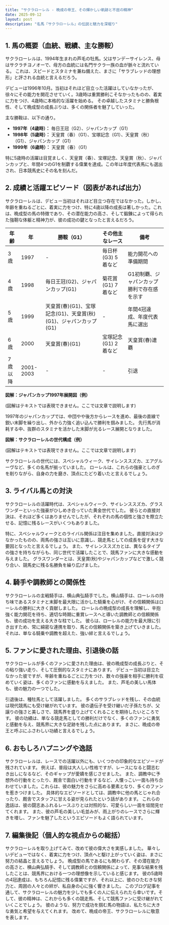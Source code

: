 ```yaml
---
title: "サクラローレル - 晩成の帝王、その輝かしい軌跡と不屈の精神"
date: 2025-09-12
layout: post
description: "名馬『サクラローレル』の伝説と魅力を深堀り"
---
```


## 1. 馬の概要（血統、戦績、主な勝鞍）

サクラローレルは、1994年生まれの芦毛の牡馬。父はサンデーサイレンス、母はサクラチヨノオーで、母方の血統には名門サクラ一族の血が脈々と流れている。  これは、スピードとスタミナを兼ね備えた、まさに「サラブレッドの理想形」と評される血統と言えるだろう。

デビューは1996年10月。当初はそれほど目立った活躍はしていなかったが、徐々にその能力を開花させていく。3歳時は重賞勝利こそなかったものの、着実に力をつけ、4歳時に本格的な活躍を始める。  その卓越したスタミナと勝負根性、そして晩成型の成長ぶりは、多くの関係者を魅了していった。

主な勝鞍は、以下の通り。

* **1997年（4歳時）：**  毎日王冠（G2）、ジャパンカップ（G1）
* **1998年（5歳時）：**  天皇賞（春）（G1）、宝塚記念（G1）、天皇賞（秋）（G1）、ジャパンカップ（G1）
* **1999年（6歳時）：**  天皇賞（春）（G1）

特に5歳時の活躍は目覚ましく、天皇賞（春）、宝塚記念、天皇賞（秋）、ジャパンカップと、年間4つのG1を制覇する偉業を達成。この年は年度代表馬にも選出され、日本競馬史にその名を刻んだ。


## 2. 成績と活躍エピソード（図表があれば出力）

サクラローレルは、デビュー当初はそれほど目立つ存在ではなかった。しかし、年齢を重ねるごとに、着実に力をつけ、特に4歳以降の成長は著しかった。これは、晩成型の馬の特徴であり、その潜在能力の高さ、そして鍛錬によって得られた強靭な体躯と精神力が、彼の成功の鍵となったと言えるだろう。

| 年齢 | 年 | 勝鞍（G1） | その他主なレース | 備考 |
|---|---|---|---|---|
| 3歳 | 1997 |  - |  毎日杯(G3) 5着など | 能力開花への準備期間 |
| 4歳 | 1998 | 毎日王冠(G2)、ジャパンカップ(G1) |  菊花賞(G1) 7着など | G1初制覇、ジャパンカップ勝利で存在感を示す |
| 5歳 | 1999 | 天皇賞(春)(G1)、宝塚記念(G1)、天皇賞(秋)(G1)、ジャパンカップ(G1) |  - | 年間4冠達成、年度代表馬に選出 |
| 6歳 | 2000 | 天皇賞(春)(G1) |  宝塚記念(G1) 2着など | 天皇賞(春)連覇 |
| 7歳以降 | 2001-2003 | - |  - |  引退 |


**図解：ジャパンカップ1997年展開図（例）**

(図解はテキストでは表現できません。ここでは文章で説明します)

1997年のジャパンカップでは、中団やや後方からレースを進め、最後の直線で鋭い末脚を繰り出し、外から力強く追い込んで勝利を掴みました。  先行馬が消耗する中、抜群のスタミナを活かした末脚が光るレース展開となりました。


**図解：サクラローレルの世代構成（例）**

(図解はテキストでは表現できません。ここでは文章で説明します)

サクラローレルの世代には、スペシャルウィーク、サイレンススズカ、エアグルーヴなど、多くの名馬が揃っていました。  ローレルは、これらの強豪としのぎを削りながら、自身の力を磨き、頂点にたどり着いたと言えるでしょう。


## 3. ライバル馬との対決

サクラローレルの活躍時代は、スペシャルウィーク、サイレンススズカ、グラスワンダーといった強豪がひしめき合っていた黄金世代でした。  彼らとの直接対決は、それほど多くはありませんでしたが、それぞれの馬の個性と強さを際立たせる、記憶に残るレースがいくつもありました。

特に、スペシャルウィークとのライバル関係は注目を集めました。直接対決は少なかったものの、両馬の強さは互いに意識し、競走馬としての成長を促す大きな要因となったと言えるでしょう。  また、サイレンススズカとは、異なるタイプの強さを持ちながらも、同じ世代で活躍したことで、競馬ファンに大きな感動を与えました。  グラスワンダーとは、天皇賞(秋)やジャパンカップなどで激しく競り合い、競馬史に残る名勝負を繰り広げました。


## 4. 騎手や調教師との関係性

サクラローレルの主戦騎手は、横山典弘騎手でした。横山騎手は、ローレルの持ち味であるスタミナと末脚を最大限に活かした騎乗を心がけ、その信頼関係はローレルの勝利に大きく貢献しました。  ローレルの晩成型の成長を理解し、辛抱強く能力開花を待ち、適切な時期に重賞レースへと導いた調教師との信頼関係も、彼の成功を支える大きな柱でした。  彼らは、ローレルの能力を最大限に引き出すため、常に綿密な連携を取り、馬との信頼関係を築き上げていきました。  それは、単なる騎乗や調教を超えた、強い絆と言えるでしょう。


## 5. ファンに愛された理由、引退後の話

サクラローレルが多くのファンに愛された理由は、彼の晩成型の成長ぶりと、その粘り強い走り、そして圧倒的なスタミナにあります。  デビュー当初は目立たなかった彼ですが、年齢を重ねるごとに力をつけ、数々の強豪を相手に勝利を収めていく姿は、多くのファンに感動を与えました。  また、芦毛の美しい馬体も、彼の魅力の一つでした。

引退後は、種牡馬として活躍しました。  多くのサラブレッドを残し、その血統は現代競馬にも受け継がれています。  彼の遺伝子を受け継いだ子孫たちが、父譲りの強さと美しさで、競馬界を盛り上げてくれることを期待したいところです。  彼の功績は、単なる競走馬としての勝利だけでなく、多くのファンに勇気と感動を与え、競馬界に大きな足跡を残した点にあります。  まさに、晩成の帝王と呼ぶにふさわしい功績と言えるでしょう。


## 6. おもしろハプニングや逸話

サクラローレルは、レースでの活躍以外にも、いくつかの印象的なエピソードが残されています。  例えば、普段は大人しい性格ですが、レースになると闘志むき出しになるなど、そのギャップが愛嬌を感じさせました。  また、調教中に予想外の行動をとったり、厩舎で面白い行動をするなど、人懐っこい一面も持ち合わせていました。これらは、彼の魅力をさらに高める要素となり、多くのファンを惹きつけました。  具体的なエピソードとしては、調教中に他の馬とじゃれ合ったり、厩舎でスタッフに甘える姿が見られたという話があります。  これらの逸話は、彼の闘志あふれるレースぶりとは対照的な、可愛らしい一面を垣間見せてくれます。  また、彼の芦毛の美しい毛並みが、雨上がりのレースでさらに輝きを増し、ファンを魅了したというエピソードもよく語られています。


## 7. 編集後記（個人的な視点からの総括）

サクラローレルを取り上げてみて、改めて彼の偉大さを実感しました。  華々しいデビューではなく、着実に力をつけ、頂点へと駆け上がっていく姿は、まさに努力の結晶と言えるでしょう。  晩成型の馬であるにも関わらず、その潜在能力の高さと、横山典弘騎手、そして調教師との信頼関係によって、見事な結果を残したことは、競馬界における一つの理想像を示していると感じます。  彼の5歳時の4冠達成は、もちろん記憶に残る偉業ですが、それ以上に、彼のひたむきな努力と、周囲の人々との絆が、私自身の心に強く響きました。  このブログ記事を通して、サクラローレルの魅力を少しでも多くの人に伝えられたら幸いです。そして、彼の精神は、これからも多くの競走馬、そして競馬ファンに受け継がれていくことでしょう。  彼のような、努力で成功を掴む馬の物語は、私たちに大きな勇気と希望を与えてくれます。  改めて、晩成の帝王、サクラローレルに敬意を表します。
